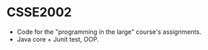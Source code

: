 # CSSE2002
- Code for the "programming in the large" course's assignments.
- Java core + Junit test, OOP.
